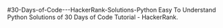 #30-Days-of-Code---HackerRank-Solutions-Python
Easy To Understand Python Solutions of 30 Days of Code Tutorial - HackerRank.

